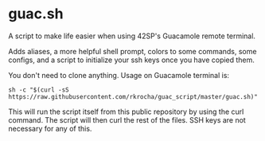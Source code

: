 # guac.sh

A script to make life easier when using 42SP's Guacamole remote terminal.<br>

Adds aliases, a more helpful shell prompt, colors to some commands, some configs, and a script to initialize your ssh keys once you have copied them.<br>

You don't need to clone anything. Usage on Guacamole terminal is:
```shell
sh -c "$(curl -sS https://raw.githubusercontent.com/rkrocha/guac_script/master/guac.sh)"
```
This will run the script itself from this public repository by using the curl command. The script will then curl the rest of the files. SSH keys are not necessary for any of this.
